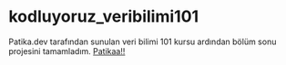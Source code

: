 # kodluyoruz_veribilimi101
Patika.dev tarafından sunulan veri bilimi 101 kursu ardından bölüm sonu projesini tamamladım.
[Patikaa!!](www.patika.dev)
